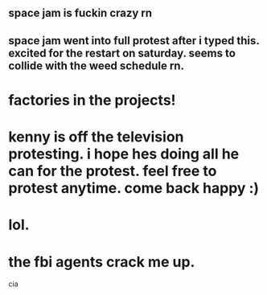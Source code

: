 space jam is fuckin crazy rn
-----
space jam went into full protest after i typed this.  excited for the restart on saturday.  seems to collide with the weed schedule rn.
----
factories in the projects!
=============
kenny is off the television protesting.
i hope hes doing all he can for the protest.
feel free to protest anytime.
come back happy :)
====================================
lol.
===================================
the fbi agents crack me up.
=================================
cia
